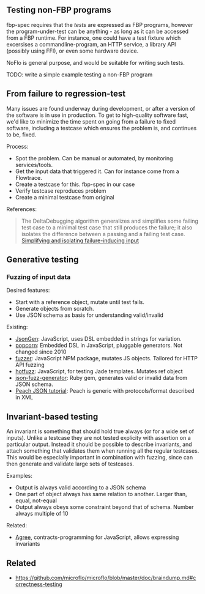 

## Testing non-FBP programs

fbp-spec requires that the *tests* are expressed as FBP programs,
however the program-under-test can be anything - as long as it can be accessed
from a FBP runtime.
For instance, one could have a test fixture which excersises
a commandline-program, an HTTP service, a library API (possibly using FFI),
or even some hardware device.

NoFlo is general purpose, and would be suitable for writing such tests.

TODO: write a simple example testing a non-FBP program

## From failure to regression-test

Many issues are found underway during development, or after a version of the software is in use in production.
To get to high-quality software fast, we'd like to minimize the time spent on going from a failure to fixed software,
including a testcase which ensures the problem is, and continues to be, fixed.

Process:

* Spot the problem. Can be manual or automated, by monitoring services/tools.
* Get the input data that triggered it. Can for instance come from a Flowtrace.
* Create a testcase for this. fbp-spec in our case
* Verify testcase reproduces problem
* Create a minimal testcase from original

References:

> The DeltaDebugging algorithm generalizes and simplifies some failing test case
> to a minimal test case that still produces the failure;
> it also isolates the difference between a passing and a failing test case.
[Simplifying and isolating failure-inducing input](https://www.st.cs.uni-saarland.de/papers/tse2002/tse2002.pdf)


## Generative testing

### Fuzzing of input data

Desired features:

* Start with a reference object, mutate until test fails.
* Generate objects from scratch.
* Use JSON schema as basis for understanding valid/invalid

Existing:

* [JsonGen](http://stolksdorf.github.io/JsonGen): JavaScript, uses DSL embedded in strings for variation.
* [popcorn](https://github.com/asmyczek/popcorn): Embedded DSL in JavaScript, pluggable generators. Not changed since 2010
* [fuzzer](https://www.npmjs.com/package/fuzzer): JavaScript NPM package, mutates JS objects. Tailored for HTTP API fuzzing
* [hotfuzz](https://www.npmjs.com/package/hotfuzz): JavaScript, for testing Jade templates. Mutates ref object
* [json-fuzz-generator](https://github.com/deme0607/json-fuzz-generator): Ruby gem, generates valid or invalid data from JSON schema.
* [Peach JSON tutorial](http://www.rockfishsec.com/2014/01/fuzzing-vulnserver-with-peach-3.html): Peach is generic with protocols/format described in XML


## Invariant-based testing

An invariant is something that should hold true always (or for a wide set of inputs).
Unlike a testcase they are not tested explicity with assertion on a particular output.
Instead it should be possible to describe invariants, and attach something that validates
them when running all the regular testcases.
This would be especially important in combination with fuzzing, since can then
generate and validate large sets of testcases.

Examples:

* Output is always valid according to a JSON schema
* One part of object always has same relation to another. Larger than, equal, not-equal
* Output always obeys some constraint beyond that of schema. Number always multiple of 10

Related:

* [Agree](https://github.com/jonnor/agree), contracts-programming for JavaScript, allows expressing invariants


## Related

* https://github.com/microflo/microflo/blob/master/doc/braindump.md#correctness-testing


